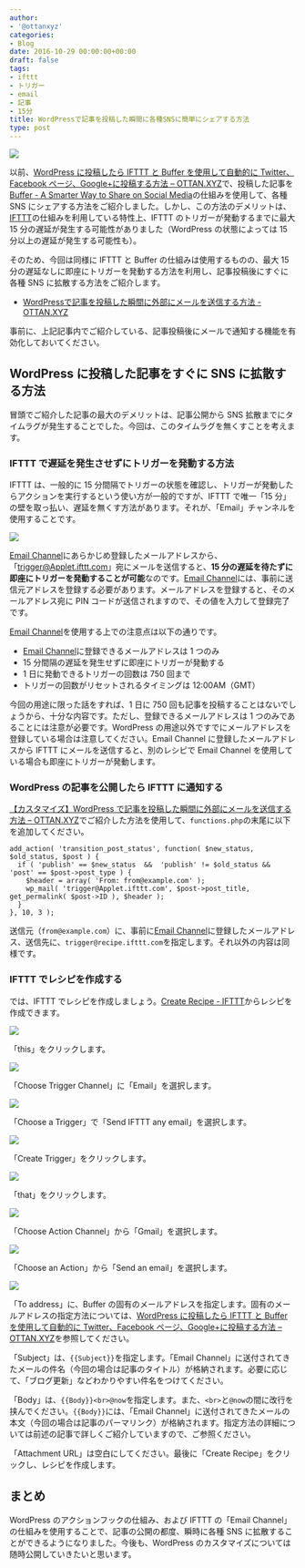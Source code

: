 ```yaml
---
author:
- '@ottanxyz'
categories:
- Blog
date: 2016-10-29 00:00:00+00:00
draft: false
tags:
- ifttt
- トリガー
- email
- 記事
- 15分
title: WordPressで記事を投稿した瞬間に各種SNSに簡単にシェアする方法
type: post
---
```


![](161029-5814029bd3472.jpg)

以前、[WordPress に投稿したら IFTTT と Buffer を使用して自動的に Twitter、Facebook ページ、Google+に投稿する方法 – OTTAN.XYZ](/posts/2016/08/wordpress-ifttt-buffer-sns-4845/)で、投稿した記事を[Buffer - A Smarter Way to Share on Social Media](https://buffer.com/)の仕組みを使用して、各種 SNS にシェアする方法をご紹介しました。しかし、この方法のデメリットは、[IFTTT](https://ifttt.com/)の仕組みを利用している特性上、IFTTT のトリガーが発動するまでに最大 15 分の遅延が発生する可能性がありました（WordPress の状態によっては 15 分以上の遅延が発生する可能性も）。

そのため、今回は同様に IFTTT と Buffer の仕組みは使用するものの、最大 15 分の遅延なしに即座にトリガーを発動する方法を利用し、記事投稿後にすぐに各種 SNS に拡散する方法をご紹介します。

* [WordPressで記事を投稿した瞬間に外部にメールを送信する方法 - OTTAN.XYZ](/posts/2016/10/wordpress-publish-mail-push-5145/)

事前に、上記記事内でご紹介している、記事投稿後にメールで通知する機能を有効化しておいてください。

## WordPress に投稿した記事をすぐに SNS に拡散する方法

冒頭でご紹介した記事の最大のデメリットは、記事公開から SNS 拡散までにタイムラグが発生することでした。今回は、このタイムラグを無くすことを考えます。

### IFTTT で遅延を発生させずにトリガーを発動する方法

IFTTT は、一般的に 15 分間隔でトリガーの状態を確認し、トリガーが発動したらアクションを実行するという使い方が一般的ですが、IFTTT で唯一「15 分」の壁を取っ払い、遅延を無くす方法があります。それが、「Email」チャンネルを使用することです。

![](161029-58140419b7871.png)

[Email Channel](https://ifttt.com/email)にあらかじめ登録したメールアドレスから、「trigger@Applet.ifttt.com」宛にメールを送信すると、**15 分の遅延を待たずに即座にトリガーを発動することが可能**なのです。[Email Channel](https://ifttt.com/email)には、事前に送信元アドレスを登録する必要があります。メールアドレスを登録すると、そのメールアドレス宛に PIN コードが送信されますので、その値を入力して登録完了です。

[Email Channel](https://ifttt.com/email)を使用する上での注意点は以下の通りです。

- [Email Channel](https://ifttt.com/email)に登録できるメールアドレスは 1 つのみ
- 15 分間隔の遅延を発生せずに即座にトリガーが発動する
- 1 日に発動できるトリガーの回数は 750 回まで
- トリガーの回数がリセットされるタイミングは 12:00AM（GMT）

今回の用途に限った話をすれば、1 日に 750 回も記事を投稿することはないでしょうから、十分な内容です。ただし、登録できるメールアドレスは 1 つのみであることには注意が必要です。WordPress の用途以外ですでにメールアドレスを登録している場合は注意してください。Email Channel に登録したメールアドレスから IFTTT にメールを送信すると、別のレシピで Email Channel を使用している場合も即座にトリガーが発動します。

### WordPress の記事を公開したら IFTTT に通知する

[【カスタマイズ】WordPress で記事を投稿した瞬間に外部にメールを送信する方法 – OTTAN.XYZ](/posts/2016/10/wordpress-publish-mail-push-5145/)でご紹介した方法を使用して、`functions.php`の末尾に以下を追加してください。

    add_action( 'transition_post_status', function( $new_status, $old_status, $post ) {
      if ( 'publish' == $new_status  &&  'publish' != $old_status && 'post' == $post->post_type ) {
        $header = array( 'From: from@example.com' );
        wp_mail( 'trigger@Applet.ifttt.com', $post->post_title, get_permalink( $post->ID ), $header );
      }
    }, 10, 3 );

送信元（`from@example.com`）に、事前に[Email Channel](https://ifttt.com/email)に登録したメールアドレス、送信先に、`trigger@recipe.ifttt.com`を指定します。それ以外の内容は同様です。

### IFTTT でレシピを作成する

では、IFTTT でレシピを作成しましょう。[Create Recipe - IFTTT](https://ifttt.com/myrecipes/personal/new)からレシピを作成できます。

![](161029-581404362f244.png)

「this」をクリックします。

![](161029-5814043b01fd4.png)

「Choose Trigger Channel」に「Email」を選択します。

![](161029-5814044155436.png)

「Choose a Trigger」で「Send IFTTT any email」を選択します。

![](161029-58140445d728c.png)

「Create Trigger」をクリックします。

![](161029-5814044b331cd.png)

「that」をクリックします。

![](161029-581404502ebba.png)

「Choose Action Channel」から「Gmail」を選択します。

![](161029-581404552d48a.png)

「Choose an Action」から「Send an email」を選択します。

![](161029-5814045971e72.png)

「To address」に、Buffer の固有のメールアドレスを指定します。固有のメールアドレスの指定方法については、[WordPress に投稿したら IFTTT と Buffer を使用して自動的に Twitter、Facebook ページ、Google+に投稿する方法 – OTTAN.XYZ](/posts/2016/08/wordpress-ifttt-buffer-sns-4845/)を参照してください。

「Subject」は、`{{Subject}}`を指定します。「Email Channel」に送付されてきたメールの件名（今回の場合は記事のタイトル）が格納されます。必要に応じて、「ブログ更新」などわかりやすい件名をつけてください。

「Body」は、`{{Body}}<br>@now`を指定します。また、`<br>`と`@now`の間に改行を挟んでください。`{{Body}}`には、「Email Channel」に送付されてきたメールの本文（今回の場合は記事のパーマリンク）が格納されます。指定方法の詳細については前述の記事で詳しくご紹介していますので、ご参照ください。

「Attachment URL」は空白にしてください。最後に「Create Recipe」をクリックし、レシピを作成します。

## まとめ

WordPress のアクションフックの仕組み、および IFTTT の「Email Channel」の仕組みを使用することで、記事の公開の都度、瞬時に各種 SNS に拡散することができるようになりました。今後も、WordPress のカスタマイズについては随時公開していきたいと思います。